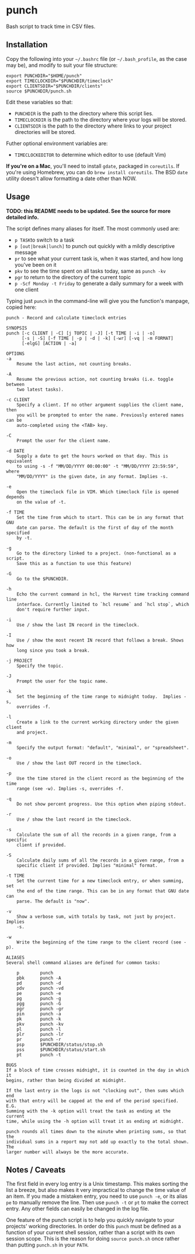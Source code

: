 punch
=====

Bash script to track time in CSV files.

Installation
------------

Copy the following into your `~/.bashrc` file (or `~/.bash_profile`, as the
case may be), and modify to suit your file structure:

    export PUNCHDIR="$HOME/punch"
    export TIMECLOCKDIR="$PUNCHDIR/timeclock"
    export CLIENTSDIR="$PUNCHDIR/clients"
    source $PUNCHDIR/punch.sh

Edit these variables so that:

- `PUNCHDIR` is the path to the directory where this script lies.
- `TIMECLOCKDIR` is the path to the directory where your logs will be
  stored.
- `CLIENTSDIR` is the path to the directory where links to your project
  directories will be stored.

Futher optional environment variables are:
- `TIMECLOCKEDITOR` to determine which editor to use (default Vim)

**If you're on a Mac**, you'll need to install `gdate`, packaged in `coreutils`. If
you're using Homebrew, you can do `brew install coreutils`. The BSD `date`
utility doesn't allow formatting a date other than NOW.

Usage
-----

**TODO: this README needs to be updated. See the source for more detailed info.**

The script defines many aliases for itself. The most commonly used are:
- `p TASK`to switch to a task
- `p [out|break|lunch]` to punch out quickly with a mildly descriptive message
- `pr` to see what your current task is, when it was started, and how long
  you've been on it
- `pkv` to see the time spent on all tasks today, same as `punch -kv`
- `pgr` to return to the directory of the current topic
- `p -Scf Monday -t Friday` to generate a daily summary for a week with one client

Typing just `punch` in the command-line will give you the function's manpage,
copied here:

    punch - Record and calculate timeclock entries

    SYNOPSIS
    punch [-c CLIENT | -C] [j TOPIC | -J] [-t TIME | -i | -o]
          [-s | -S] [-f TIME | -p | -d | -k] [-wr] [-vq | -m FORMAT]
          [-elgG] [ACTION | -a]

    OPTIONS
    -a
        Resume the last action, not counting breaks.

    -A
        Resume the previous action, not counting breaks (i.e. toggle between
        two latest tasks).

    -c CLIENT
        Specify a client. If no other argument supplies the client name, then
        you will be prompted to enter the name. Previously entered names can be
        auto-completed using the <TAB> key.

    -C
        Prompt the user for the client name.

    -d DATE
        Supply a date to get the hours worked on that day. This is equivalent
        to using -s -f "MM/DD/YYYY 00:00:00" -t "MM/DD/YYYY 23:59:59", where
        "MM/DD/YYYY" is the given date, in any format. Implies -s.

    -e
        Open the timeclock file in VIM. Which timeclock file is opened depends
        on the value of -t.

    -f TIME
        Set the time from which to start. This can be in any format that GNU
        date can parse. The default is the first of day of the month specified
        by -t.

    -g
        Go to the directory linked to a project. (non-functional as a script.
        Save this as a function to use this feature)

    -G
        Go to the $PUNCHDIR.

    -h
        Echo the current command in hcl, the Harvest time tracking command line
        interface. Currently limited to `hcl resume` and `hcl stop`, which
        don't require further input.

    -i
        Use / show the last IN record in the timeclock.

    -I
        Use / show the most recent IN record that follows a break. Shows how
        long since you took a break.

    -j PROJECT
        Specify the topic.

    -J
        Prompt the user for the topic name.

    -k
        Set the beginning of the time range to midnight today.  Implies -s,
        overrides -f.

    -l
        Create a link to the current working directory under the given client
        and project.

    -m
        Specify the output format: "default", "minimal", or "spreadsheet".

    -o
        Use / show the last OUT record in the timeclock.

    -p
        Use the time stored in the client record as the beginning of the time
        range (see -w). Implies -s, overrides -f.

    -q
        Do not show percent progress. Use this option when piping stdout.

    -r
        Use / show the last record in the timeclock.

    -s
        Calculate the sum of all the records in a given range, from a specific
        client if provided.

    -S
        Calculate daily sums of all the records in a given range, from a
        specific client if provided. Implies "minimal" format.

    -t TIME
        Set the current time for a new timeclock entry, or when summing, set
        the end of the time range. This can be in any format that GNU date can
        parse. The default is "now".

    -v
        Show a verbose sum, with totals by task, not just by project.  Implies
        -s.

    -w
        Write the beginning of the time range to the client record (see -p).

    ALIASES
    Several shell command aliases are defined for common tasks:

        p        punch
        pbk      punch -A
        pd       punch -d
        pdv      punch -vd
        pe       punch -e
        pg       punch -g
        pgg      punch -G
        pgr      punch -gr
        pin      punch -a
        pk       punch -k
        pkv      punch -kv
        pl       punch -l
        plr      punch -lr
        pr       punch -r
        psp      $PUNCHDIR/status/stop.sh
        pss      $PUNCHDIR/status/start.sh
        pt       punch -t

    BUGS
    If a block of time crosses midnight, it is counted in the day in which it
    begins, rather than being divided at midnight.

    If the last entry in the logs is not "clocking out", then sums which end
    with that entry will be capped at the end of the period specified.  E.G.
    Summing with the -k option will treat the task as ending at the current
    time, while using the -h option will treat it as ending at midnight.

    punch rounds all times down to the minute when printing sums, so that the
    individual sums in a report may not add up exactly to the total shown. The
    larger number will always be the more accurate.

Notes / Caveats
---------------

The first field in every log entry is a Unix timestamp. This makes sorting the
list a breeze, but also makes it very impractical to change the time value of
an item. If you made a mistaken entry, you need to use `punch -e`, or its alias
`pe` to manually remove the line. Then use `punch -t` or `pt` to make the
correct entry. Any other fields can easily be changed in the log file.

One feature of the punch script is to help you quickly navigate to your
projects' working directories. In order do this `punch` must be defined as a
function of your current shell session, rather than a script with its own
session scope. This is the reason for doing `source punch.sh` once rather than
putting `punch.sh` in your `PATH`.
